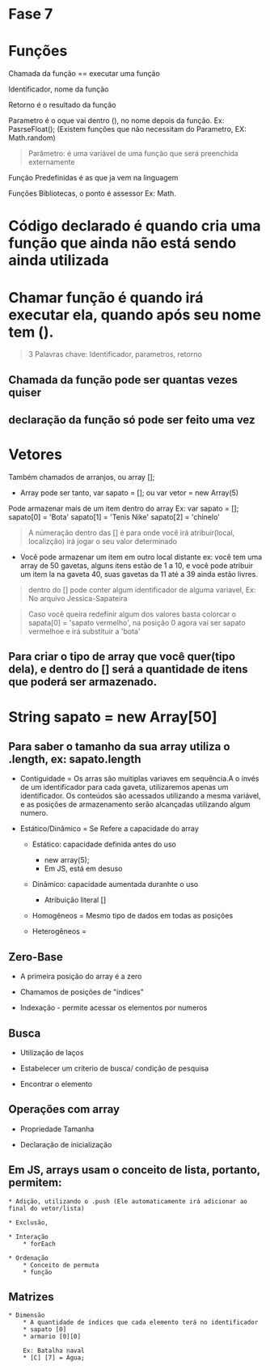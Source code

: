 # Fase 7

# Funções

Chamada da função == executar uma função

Identificador, nome da função

Retorno é o resultado da função

Parametro é o oque vai dentro (), no nome depois da função. Ex: PasrseFloat(<Parametro>); (Existem funções que não necessitam do Parametro, EX: Math.random)
>Parâmetro: é uma variável de uma função que será preenchida externamente

Função Predefinidas é as que ja vem na linguagem

Funções Bibliotecas, o ponto é assessor Ex: Math.

# Código declarado é quando cria uma função que ainda não está sendo ainda utilizada

# Chamar função é quando irá executar ela, quando após seu nome tem ().

>3 Palavras chave: Identificador, parametros, retorno

## Chamada da função pode ser quantas vezes quiser

## declaração da função só pode ser feito uma vez

# Vetores

Também chamados de arranjos, ou array [];

* Array pode ser tanto, var sapato = []; ou var vetor = new Array(5)

Pode armazenar mais de um item dentro do array
Ex: var sapato = [];
sapato[0] = 'Bota'
sapato[1] = 'Tenis Nike'
sapato[2] = 'chinelo'

>A númeração dentro das [] é para onde você irá atribuir(local, localizção) irá jogar o seu valor determinado

* Você pode armazenar um item em outro local distante ex: você tem uma array de 50 gavetas, alguns itens estão de 1 a 10, e você pode atribuir um item la na gaveta 40, suas gavetas da 11 até a 39 ainda estão livres.

> dentro do [] pode conter algum identificador de alguma variavel, Ex: No arquivo Jessica-Sapateira

>Caso você queira redefinir algum dos valores basta colorcar o sapata[0] = 'sapato vermelho', na posição 0 agora vai ser sapato vermelhoe e irá substituir a 'bota'

## Para criar o tipo de array que você quer(tipo dela), e dentro do [] será a quantidade de itens que poderá ser armazenado.

# String sapato = new Array[50]

## Para saber o tamanho da sua array utiliza o .length, ex: sapato.length

* Contiguidade = Os arras são muitiplas variaves em sequência.A o invés de um identificador para cada gaveta, utilizaremos apenas um identificador. Os conteúdos são acessados utilizando a mesma variável, e as posições de armazenamento serão alcançadas utilizando algum numero.

* Estático/Dinâmico = Se Refere a capacidade do array
    * Estático: capacidade definida antes do uso
        * new array(5);
        * Em JS, está em desuso

    * Dinâmico: capacidade aumentada duranhte o uso
        * Atribuição literal []

    * Homogêneos = Mesmo tipo de dados em todas as posições

    * Heterogêneos = 

## Zero-Base

* A primeira posição do array é a zero

* Chamamos de posições de "índices"

* Indexação - permite acessar os elementos por numeros

## Busca

* Utilização de laços

* Estabelecer um críterio  de busca/ condição de pesquisa

* Encontrar o elemento

## Operações com array

* Propriedade Tamanha

* Declaração de inicialização

## Em JS, arrays usam o conceito de lista, portanto, permitem:

    * Adição, utilizando o .push (Ele automaticamente irá adicionar ao final do vetor/lista)

    * Exclusão, 

    * Interação
        * forEach

    * Ordenação
        * Conceito de permuta
        * função

## Matrizes

    * Dimensão
        * A quantidade de índices que cada elemento terá no identificador
        * sapato [0]
        * armario [0][0]

        Ex: Batalha naval
        * [C] [7] = Água;

##